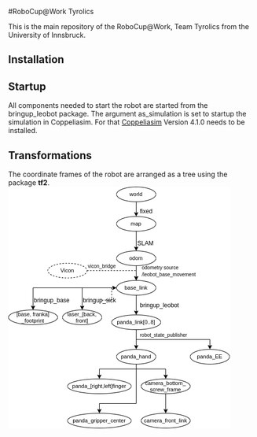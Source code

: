 #RoboCup@Work Tyrolics  

This is the main repository of the RoboCup@Work, Team Tyrolics from the University of Innsbruck.  

## Installation



## Startup
All components needed to start the robot are started from the bringup_leobot package. The argument as_simulation is set to startup the simulation in Coppeliasim. For that [Coppeliasim](https://www.coppeliarobotics.com/) Version 4.1.0 needs to be installed.  

## Transformations
The coordinate frames of the robot are arranged as a tree using the package **tf2**.  
![image](/leobot_config/figures/TF_tree.png)

